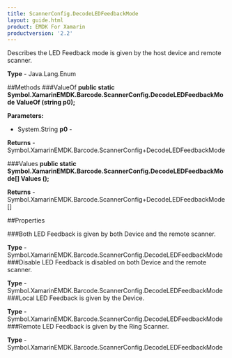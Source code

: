 ```yaml
---
title: ScannerConfig.DecodeLEDFeedbackMode
layout: guide.html
product: EMDK For Xamarin
productversion: '2.2'
---
```

Describes the LED Feedback mode is given by the host device and remote scanner.

**Type** - Java.Lang.Enum

##Methods
###ValueOf
**public static Symbol.XamarinEMDK.Barcode.ScannerConfig.DecodeLEDFeedbackMode ValueOf (string p0);**


        

**Parameters:** 

* System.String **p0** - 
        

**Returns** - Symbol.XamarinEMDK.Barcode.ScannerConfig+DecodeLEDFeedbackMode

###Values
**public static Symbol.XamarinEMDK.Barcode.ScannerConfig.DecodeLEDFeedbackMode[] Values ();**


        


**Returns** - Symbol.XamarinEMDK.Barcode.ScannerConfig+DecodeLEDFeedbackMode[]

##Properties

###Both
LED Feedback is given by both Device and the remote scanner.

**Type** - Symbol.XamarinEMDK.Barcode.ScannerConfig.DecodeLEDFeedbackMode
###Disable
LED Feedback is disabled on both Device and the remote scanner.

**Type** - Symbol.XamarinEMDK.Barcode.ScannerConfig.DecodeLEDFeedbackMode
###Local
LED Feedback is given by the Device.

**Type** - Symbol.XamarinEMDK.Barcode.ScannerConfig.DecodeLEDFeedbackMode
###Remote
LED Feedback is given by the Ring Scanner.

**Type** - Symbol.XamarinEMDK.Barcode.ScannerConfig.DecodeLEDFeedbackMode






